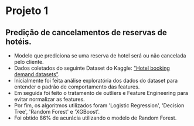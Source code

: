# Projeto 1

## Predição de cancelamentos de reservas de hotéis.
* Modelo que prediciona se uma reserva de hotel será ou não cancelada pelo cliente.
* Dados coletados do seguinte Dataset do Kaggle: ["Hotel booking demand datasets"](https://www.kaggle.com/datasets/jessemostipak/hotel-booking-demand).
* Inicialmente foi feita análise exploratória dos dados do dataset para entender o padrão de comportamento das features.
* Em seguida foi feito o tratamento de outliers e Feature Engineering para evitar normalizar as features.
* Por fim, os algoritmos utilizados foram 'Logistic Regression', 'Decision Tree', 'Random Forest' e 'XGBoost'.
* Foi obtido 86% de acurácia utilizando o modelo de Random Forest.
